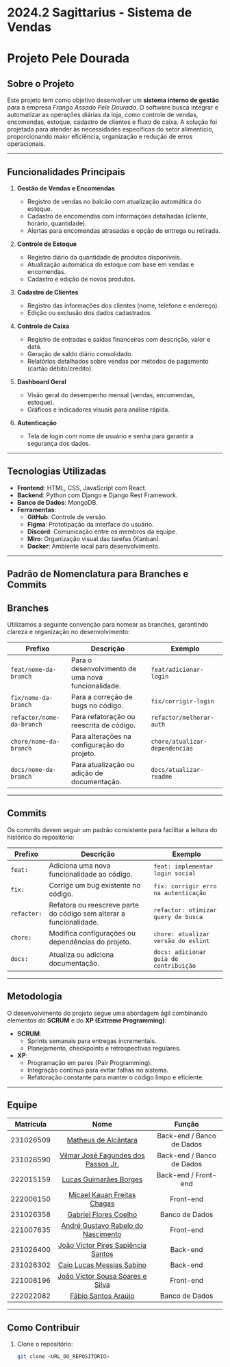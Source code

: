 # 2024.2 Sagittarius - Sistema de Vendas

# Projeto Pele Dourada

## Sobre o Projeto

Este projeto tem como objetivo desenvolver um **sistema interno de gestão** para a empresa *Frango Assado Pele Dourada*. O software busca integrar e automatizar as operações diárias da loja, como controle de vendas, encomendas, estoque, cadastro de clientes e fluxo de caixa. A solução foi projetada para atender às necessidades específicas do setor alimentício, proporcionando maior eficiência, organização e redução de erros operacionais.

---

## Funcionalidades Principais

1. **Gestão de Vendas e Encomendas**
   - Registro de vendas no balcão com atualização automática do estoque.
   - Cadastro de encomendas com informações detalhadas (cliente, horário, quantidade).
   - Alertas para encomendas atrasadas e opção de entrega ou retirada.

2. **Controle de Estoque**
   - Registro diário da quantidade de produtos disponíveis.
   - Atualização automática do estoque com base em vendas e encomendas.
   - Cadastro e edição de novos produtos.

3. **Cadastro de Clientes**
   - Registro das informações dos clientes (nome, telefone e endereço).
   - Edição ou exclusão dos dados cadastrados.

4. **Controle de Caixa**
   - Registro de entradas e saídas financeiras com descrição, valor e data.
   - Geração de saldo diário consolidado.
   - Relatórios detalhados sobre vendas por métodos de pagamento (cartão débito/crédito).

5. **Dashboard Geral**
   - Visão geral do desempenho mensal (vendas, encomendas, estoque).
   - Gráficos e indicadores visuais para análise rápida.

6. **Autenticação**
   - Tela de login com nome de usuário e senha para garantir a segurança dos dados.

---

## Tecnologias Utilizadas

- **Frontend**: HTML, CSS, JavaScript com React.
- **Backend**: Python com Django e Django Rest Framework.
- **Banco de Dados**: MongoDB.
- **Ferramentas**:
  - **GitHub**: Controle de versão.
  - **Figma**: Prototipação da interface do usuário.
  - **Discord**: Comunicação entre os membros da equipe.
  - **Miro**: Organização visual das tarefas (Kanban).
  - **Docker**: Ambiente local para desenvolvimento.

---

## **Padrão de Nomenclatura para Branches e Commits**  

## **Branches**  
Utilizamos a seguinte convenção para nomear as branches, garantindo clareza e organização no desenvolvimento:  

| Prefixo            | Descrição                                      | Exemplo                  |
|--------------------|----------------------------------------------|--------------------------|
| `feat/nome-da-branch`   | Para o desenvolvimento de uma nova funcionalidade. | `feat/adicionar-login`  |
| `fix/nome-da-branch`    | Para a correção de bugs no código.         | `fix/corrigir-login`    |
| `refactor/nome-da-branch` | Para refatoração ou reescrita de código.    | `refactor/melhorar-auth` |
| `chore/nome-da-branch`   | Para alterações na configuração do projeto. | `chore/atualizar-dependencias` |
| `docs/nome-da-branch`    | Para atualização ou adição de documentação. | `docs/atualizar-readme` |

---

## **Commits**  
Os commits devem seguir um padrão consistente para facilitar a leitura do histórico do repositório:  

| Prefixo        | Descrição                                         | Exemplo                              |
|---------------|-------------------------------------------------|--------------------------------------|
| `feat:`       | Adiciona uma nova funcionalidade ao código.     | `feat: implementar login social`   |
| `fix:`        | Corrige um bug existente no código.             | `fix: corrigir erro na autenticação` |
| `refactor:`   | Refatora ou reescreve parte do código sem alterar a funcionalidade. | `refactor: otimizar query de busca` |
| `chore:`      | Modifica configurações ou dependências do projeto. | `chore: atualizar versão do eslint` |
| `docs:`       | Atualiza ou adiciona documentação.              | `docs: adicionar guia de contribuição` |

---

## Metodologia

O desenvolvimento do projeto segue uma abordagem ágil combinando elementos do **SCRUM** e do **XP (Extreme Programming)**:

- **SCRUM**:
  - Sprints semanais para entregas incrementais.
  - Planejamento, checkpoints e retrospectivas regulares.
- **XP**:
  - Programação em pares (Pair Programming).
  - Integração contínua para evitar falhas no sistema.
  - Refatoração constante para manter o código limpo e eficiente.

---

## Equipe

| Matrícula     | Nome                                 | Função                     |
|:-------------:|:------------------------------------:|:--------------------------:|
| 231026509     | [Matheus de Alcântara](https://github.com/matheusdealcantara)                | Back-end / Banco de Dados  |
| 231026590     | [Vilmar José Fagundes dos Passos Jr.](https://github.com/VilmarFagundes) | Back-end / Banco de Dados  |
| 222015159     | [Lucas Guimarães Borges](https://github.com/lcsgborges)              | Back-end / Front-end                  |
| 222006150     | [Micael Kauan Freitas Chagas](https://github.com/devmicaell)         | Front-end                  |
| 231026358     | [Gabriel Flores Coelho](https://github.com/Gabrielfcoelho)               | Banco de Dados             |
| 221007635     | [André Gustavo Rabelo do Nascimento](https://github.com/AndreGustavoRN) | Front-end                  |
| 231026400     | [João Victor Pires Sapiência Santos](https://github.com/JoaoSapiencia)  | Back-end                   |
| 231026302     | [Caio Lucas Messias Sabino](https://github.com/caiomsabino)           | Back-end                   |
| 221008196     | [João Victor Sousa Soares e Silva](https://github.com/Discicle)    | Front-end                  |
| 222022082     | [Fábio Santos Araújo](https://github.com/fabiofonteles1)                 | Banco de Dados             |

---

## Como Contribuir

1. Clone o repositório:
   ```bash
   git clone <URL_DO_REPOSITORIO>